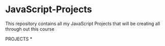 # JavaScript-Projects
This repository contains all my JavaScript Projects that will be creating all through out this course

PROJECTS
*
